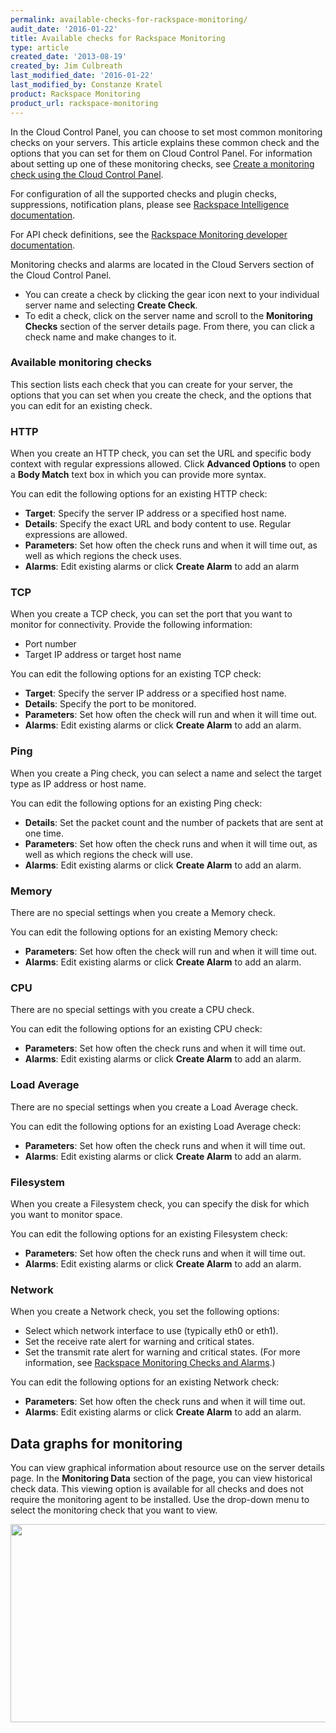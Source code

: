 ```yaml
---
permalink: available-checks-for-rackspace-monitoring/
audit_date: '2016-01-22'
title: Available checks for Rackspace Monitoring
type: article
created_date: '2013-08-19'
created_by: Jim Culbreath
last_modified_date: '2016-01-22'
last_modified_by: Constanze Kratel
product: Rackspace Monitoring
product_url: rackspace-monitoring
---
```


In the Cloud Control Panel, you can choose to set most common monitoring checks on your servers. This article explains these common check and the options that you can set for them on Cloud Control Panel. For information about setting up one of these monitoring checks, see [Create a monitoring check using the Cloud Control Panel](/how-to/creating-a-monitoring-check-using-the-cloud-control-panel).

For configuration of all the supported checks and plugin checks, suppressions, notification plans, please see [Rackspace Intelligence documentation](https://support.rackspace.com/how-to/getting-started-with-rackspace-intelligence-for-the-cloud/).

For API check definitions, see the [Rackspace Monitoring developer documentation](https://developer.rackspace.com/docs/cloud-monitoring/v1/developer-guide/#document-tech-ref-info/check-type-reference).

Monitoring checks and alarms are located in the Cloud Servers section of the Cloud Control Panel.

- You can create a check by clicking the gear icon next to your individual server name and selecting **Create Check**.
- To edit a check, click on the server name and scroll to the **Monitoring Checks** section of the server details page. From there, you can click a check name and make changes to it.

### Available monitoring checks
This section lists each check that you can create for your server, the options that you can set when you create the check, and the options that you can edit for an existing check.

### HTTP
When you create an HTTP check, you can set the URL and specific body context with regular expressions allowed. Click **Advanced Options** to open a **Body Match** text box in which you can provide more syntax.

You can edit the following options for an existing HTTP check:

- **Target**: Specify the server IP address or a specified host name.
- **Details**: Specify the exact URL and body content to use. Regular expressions are allowed.
- **Parameters**: Set how often the check runs and when it will time out, as well as which regions the check uses.
- **Alarms**: Edit existing alarms or click **Create Alarm** to add an alarm

### TCP
When you create a TCP check, you can set the port that you want to monitor for connectivity. Provide the following information:

- Port number
- Target IP address or target host name

You can edit the following options for an existing TCP check:

- **Target**: Specify the server IP address or a specified host name.
- **Details**: Specify the port to be monitored.
- **Parameters**: Set how often the check will run and when it will time out.
- **Alarms**: Edit existing alarms or click **Create Alarm** to add an alarm.

### Ping

When you create a Ping check, you can select a name and select the target type as IP address or host name.

You can edit the following options for an existing Ping check:

- **Details**: Set the packet count and the number of packets that are sent at one time.
- **Parameters**: Set how often the check runs and when it will time out, as well as which regions the check will use.
- **Alarms**: Edit existing alarms or click **Create Alarm** to add an alarm.

### Memory

There are no special settings when you create a Memory check.

You can edit the following options for an existing Memory check:

- **Parameters**: Set how often the check will run and when it will time out.
- **Alarms**: Edit existing alarms or click **Create Alarm** to add an alarm.

### CPU

There are no special settings with you create a CPU check.

You can edit the following options for an existing CPU check:

- **Parameters**: Set how often the check runs and when it will time out.
- **Alarms**: Edit existing alarms or click **Create Alarm** to add an alarm.

### Load Average

There are no special settings when you create a Load Average check.

You can edit the following options for an existing Load Average check:

- **Parameters**: Set how often the check runs and when it will time out.
- **Alarms**: Edit existing alarms or click **Create Alarm** to add an alarm.

### Filesystem

When you create a Filesystem check, you can specify the disk for which you want to monitor space.

You can edit the following options for an existing Filesystem check:

- **Parameters**: Set how often the check runs and when it will time out.
- **Alarms**: Edit existing alarms or click **Create Alarm** to add an alarm.

### Network
When you create a Network check, you set the following options:

- Select which network interface to use (typically eth0 or eth1).
- Set the receive rate alert for warning and critical states.
- Set the transmit rate alert for warning and critical states. (For more information, see [Rackspace Monitoring Checks and Alarms](/how-to/rackspace-monitoring-checks-and-alarms).)

You can edit the following options for an existing Network check:

- **Parameters**: Set how often the check runs and when it will time out.
- **Alarms**: Edit existing alarms or click **Create Alarm** to add an alarm.

## Data graphs for monitoring

 You can view graphical information about resource use on the server details page. In the **Monitoring Data** section of the page, you can view historical check data. This viewing option is available for all checks and does not require the monitoring agent to be installed. Use the drop-down menu to select the monitoring check that you want to view.

<p><img alt="" height="317" src="{% asset_path rackspace-monitoring/available-checks-for-rackspace-monitoring/Monitoring-Data.png %}" width="742" /></p>
